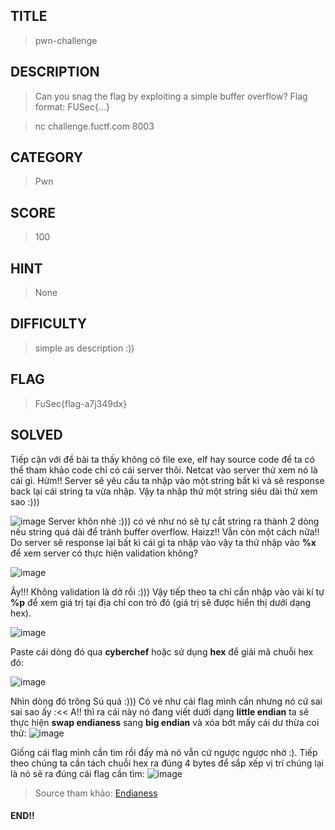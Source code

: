 ## TITLE
>pwn-challenge
## DESCRIPTION
> Can you snag the flag by exploiting a simple buffer overflow? Flag format: FUSec{...}

>nc challenge.fuctf.com 8003
## CATEGORY
>Pwn
## SCORE
>100
## HINT
>None
## DIFFICULTY
>simple as description :))
## FLAG
>FuSec{flag-a7j349dx}
## SOLVED
Tiếp cận với đề bài ta thấy không có file exe, elf hay source code để ta có thể tham khảo code chỉ có cái server thôi. Netcat vào server thử xem nó là cái gì. Hừm!! Server sẽ yêu cầu ta nhập vào một string bất kì và sẽ response back lại cái string ta vừa nhập. Vậy ta nhập thử một string siêu dài thử xem sao :)))

![image](https://github.com/uS3rR00t05/2024/assets/165979681/f315aec0-e5a9-492b-bd7e-a52d1df3e962)
Server khôn nhè :))) có vẻ như nó sẽ tự cắt string ra thành 2 dòng nếu string quá dài để tránh buffer overflow. Haizz!! Vẫn còn một cách nữa!! Do server sẽ response lại bất kì cái gì ta nhập vào vậy ta thử nhập vào __%x__ để xem server có thực hiện validation không?

![image](https://github.com/uS3rR00t05/2024/assets/165979681/06837fcc-0afa-4138-a47f-e8732a779e1b)

Ây!!! Không validation là dở rồi :))) Vậy tiếp theo ta chỉ cần nhập vào vài kí tự __%p__ để xem giá trị tại địa chỉ con trỏ đó (giá trị sẽ được hiển thị dưới dạng hex).

![image](https://github.com/uS3rR00t05/2024/assets/165979681/870bd604-713b-4697-ba18-831043c8f41b)

Paste cái dòng đó qua __cyberchef__ hoặc sử dụng __hex__ để giải mã chuỗi hex đó:

![image](https://github.com/uS3rR00t05/2024/assets/165979681/ae81e833-2849-4451-9a9e-7c1a2747827e)

Nhìn dòng đó trông Sú quá :))) Có vẻ như cái flag mình cần nhưng nó cứ sai sai sao ấy :<< A!! thì ra cái này nó đang viết dưới dạng __little endian__ ta sẽ thực hiện __swap endianess__ sang __big endian__ và xóa bớt mấy cái dư thừa coi thử:
![image](https://github.com/uS3rR00t05/2024/assets/165979681/80faf8a6-ab9e-4978-8208-8e037d372dff)

Giống cái flag mình cần tìm rồi đấy mà nó vẫn cứ ngược ngược nhờ :). Tiếp theo chúng ta cần tách chuỗi hex ra đúng 4 bytes để sắp xếp vị trí chúng lại là nó sẽ ra đúng cái flag cần tìm:
![image](https://github.com/uS3rR00t05/2024/assets/165979681/815b10ef-06d5-44d5-a8c3-1ff5fcd67b04)

>Source tham khảo: [Endianess](https://www.youtube.com/watch?v=LxvFb63OOs8&t=7s) 

#### END!!


